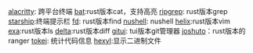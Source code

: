 [alacritty](https://github.com/alacritty/alacritty): 跨平台终端
[bat](https://github.com/sharkdp/bat):rust版本cat，支持高亮
[ripgrep](https://github.com/BurntSushi/ripgrep): rust版本grep
[starship](https://github.com/starship/starship):终端提示栏
[fd](https://github.com/sharkdp/fd): rust版本find
[nushell](https://github.com/nushell/nushell): nushell
[helix](https://github.com/helix-editor/helix):rust版本vim
[exa](https://github.com/ogham/exa):rust版本ls
[delta](https://github.com/dandavison/delta):rust版本diff
[gitui](https://github.com/extrawurst/gitui): tui版本git管理器
[joshuto](https://github.com/kamiyaa/joshuto)：rust版本的ranger
[tokei](https://github.com/XAMPPRocky/tokei): 统计代码信息
[hexyl](https://github.com/sharkdp/hexyl):显示二进制文件
